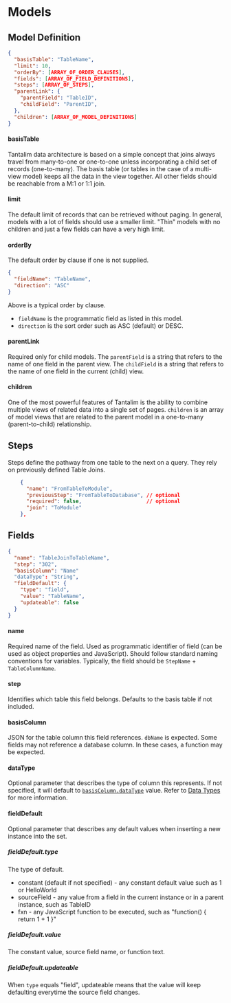 # Models

## Model Definition

```json
{
  "basisTable": "TableName",
  "limit": 10,
  "orderBy": [ARRAY_OF_ORDER_CLAUSES],
  "fields": [ARRAY_OF_FIELD_DEFINITIONS],
  "steps": [ARRAY_OF_STEPS],
  "parentLink": {
    "parentField": "TableID",
    "childField": "ParentID",
  },
  "children": [ARRAY_OF_MODEL_DEFINITIONS]
}
```

#### basisTable

Tantalim data architecture is based on a simple concept that joins always travel from many-to-one or one-to-one unless
incorporating a child set of records (one-to-many). The basis table (or tables in the case of a multi-view model) keeps
all the data in the view together. All other fields should be reachable from a M:1 or 1:1 join.

#### limit

The default limit of records that can be retrieved without paging. In general, models with a lot of fields should use a
smaller limit. "Thin" models with no children and just a few fields can have a very high limit.

#### orderBy

The default order by clause if one is not supplied.

```json
{
  "fieldName": "TableName",
  "direction": "ASC"
}
```
Above is a typical order by clause.

* `fieldName` is the programmatic field as listed in this model.
* `direction` is the sort order such as ASC (default) or DESC.

#### parentLink

Required only for child models. The `parentField` is a string that refers to the name of one field in the parent view.
The `childField` is a string that refers to the name of one field in the current (child) view.

#### children

One of the most powerful features of Tantalim is the ability to combine multiple views of related data into a single
set of pages. `children` is an array of model views that are related to the parent model in a one-to-many
(parent-to-child) relationship.

## Steps

Steps define the pathway from one table to the next on a query. They rely on previously defined Table Joins.

```json
    {
      "name": "FromTableToModule",
      "previousStep": "FromTableToDatabase", // optional
      "required": false,                     // optional
      "join": "ToModule"
    },
```

## Fields

```json
{
  "name": "TableJoinToTableName",
  "step": "302",
  "basisColumn": "Name"
  "dataType": "String",
  "fieldDefault": {
    "type": "field",
    "value": "TableName",
    "updateable": false
  }
}
```

#### name
Required name of the field. Used as programmatic identifier of field (can be used as object properties and JavaScript).
Should follow standard naming conventions for variables. Typically, the field should be `StepName` + `TableColumnName`.

#### step
Identifies which table this field belongs. Defaults to the basis table if not included.

#### basisColumn
JSON for the table column this field references. `dbName` is expected. Some fields may not reference a database column.
In these cases, a function may be expected.

#### dataType
Optional parameter that describes the type of column this represents. If not specified, it will default to
[`basisColumn.dataType`](tables#columns) value. Refer to [Data Types](datatypes) for more information.

#### fieldDefault
Optional parameter that describes any default values when inserting a new instance into the set.

##### fieldDefault.type
The type of default.

* constant (default if not specified) - any constant default value such as 1 or HelloWorld
* sourceField - any value from a field in the current instance or in a parent instance, such as TableID
* fxn - any JavaScript function to be executed, such as "function() { return 1 + 1 }"

##### fieldDefault.value
The constant value, source field name, or function text.

##### fieldDefault.updateable
When `type` equals "field", updateable means that the value will keep defaulting everytime the source field changes.
